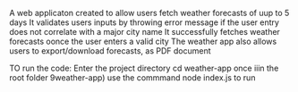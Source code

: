 A web applicaton created to allow users fetch weather forecasts of uup to 5 days
It validates users inputs by throwing error message if the user entry does not correlate with a major city name
It successfully fetches weather forecasts oonce the user enters a valid city
The weather app also allows users to export/download forecasts, as PDF document

TO run the code:
Enter the project directory
  cd weather-app
once iiin the root folder 9weather-app)
use the commmand 
  node index.js to run
